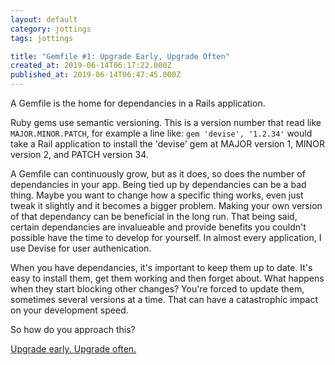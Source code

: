 ```yaml
---
layout: default
category: jottings
tags: jottings

title: "Gemfile #1: Upgrade Early, Upgrade Often"
created_at: 2019-06-14T06:17:22.000Z
published_at: 2019-06-14T06:47:45.000Z
---
```

A Gemfile is the home for dependancies in a Rails application.

Ruby gems use semantic versioning. This is a version number that read like `MAJOR.MINOR.PATCH`, for example a line like: `gem 'devise', '1.2.34'` would take a Rail application to install the 'devise' gem at MAJOR version 1, MINOR version 2, and PATCH version 34.

A Gemfile can continuously grow, but as it does, so does the number of dependancies in your app. Being tied up by dependancies can be a bad thing. Maybe you want to change how a specific thing works, even just tweak it slightly and it becomes a bigger problem. Making your own version of that dependancy can be beneficial in the long run. That being said, certain dependancies are invalueable and provide benefits you couldn't possible have the time to develop for yourself. In almost every application, I use Devise for user authenication.

When you have dependancies, it's important to keep them up to date. It's easy to install them, get them working and then forget about. What happens when they start blocking other changes? You're forced to update them, sometimes several versions at a time. That can have a catastrophic impact on your development speed.

So how do you approach this?

[Upgrade early. Upgrade often.](https://thoughtbot.com/blog/keep-your-gems-up-to-date)
